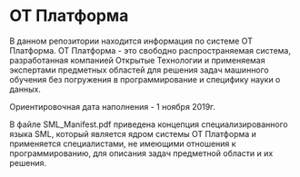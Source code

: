 # ОТ Платформа

В данном репозитории находится информация по системе ОТ Платформа. ОТ Платформа - это свободно распространяемая система, разработанная компанией Открытые Технологии и применяемая экспертами предметных областей для решения задач машинного обучения без погружения в программирование и специфику науки о данных.

Ориентировочная дата наполнения - 1 ноября 2019г.

В файле SML_Manifest.pdf приведена концепция специализированного языка SML, который является ядром системы ОТ Платформа и применяется специалистами, не имеющими отношения к программированию, для описания задач предметной области и их решения.
